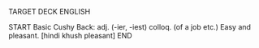 TARGET DECK
ENGLISH

START
Basic
Cushy
Back: adj. (-ier, -iest) colloq. (of a job etc.) Easy and pleasant. [hindi khush pleasant]
END
